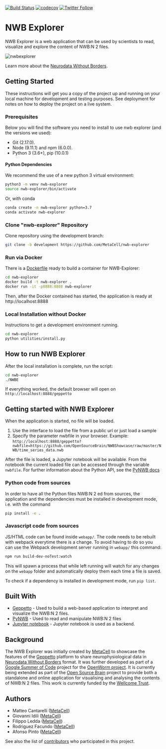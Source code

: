 [![Build Status](https://travis-ci.org/MetaCell/nwb-explorer.svg?branch=master)](https://travis-ci.org/MetaCell/nwb-explorer)
[![codecov](https://codecov.io/gh/MetaCell/nwb-explorer/branch/master/graph/badge.svg)](https://codecov.io/gh/MetaCell/nwb-explorer)
[![Twitter Follow](https://img.shields.io/twitter/follow/metacell.svg?label=follow&style=social)](https://twitter.com/metacell)

# NWB Explorer

NWB Explorer is a web application that can be used by scientists to read, visualize and explore
the content of NWB:N 2 files.

![nwbexplorer](https://user-images.githubusercontent.com/39889/67516734-24c1e380-f66f-11e9-9fba-5151118f5e4d.gif)

Learn more about the [Neurodata Without Borders](https://www.nwb.org/).

## Getting Started

These instructions will get you a copy of the project up and running on your local machine for development and testing purposes. See deployment for notes on how to deploy the project on a live system. 

### Prerequisites

Below you will find the software you need to install to use nwb explorer (and the versions we used):

* Git (2.17.0).
* Node (9.11.1) and npm (6.0.0).
* Python 3 (3.6+), pip (10.0.1)

#### Python Dependencies

We recommend the use of a new python 3 virtual environment:

```bash
python3 -m venv nwb-explorer
source nwb-explorer/bin/activate
```

Or, with conda

```bash
conda create -n nwb-explorer python=3.7
conda activate nwb-explorer
```

### Clone "nwb-explorer" Repository

Clone repository using the development branch:

```bash
git clone -b development https://github.com/MetaCell/nwb-explorer
```

### Run via Docker

There is a [Dockerfile](./Dockerfile) ready to build a container for NWB-Explorer:

```bash
cd nwb-explorer
docker build -t nwb-explorer .
docker run -it -p8888:8888 nwb-explorer
```
Then, after the Docker contained has started, the application is ready at http://localhost:8888

### Local Installation without Docker

Instructions to get a development environment running.

```bash
cd nwb-explorer
python utilities/install.py
```

## How to run NWB Explorer

After the local installation is complete, run the script:

```bash
cd nwb-explorer
./NWBE
```

If everything worked, the default browser will open on `http://localhost:8888/geppetto`

## Getting started with NWB Explorer

When the application is started, no file will be loaded.

1. Use the interface to load the file from a public url or just load a sample
1. Specify the parameter nwbfile in your browser. Example: `http://localhost:8888/geppetto?nwbfile=https://github.com/OpenSourceBrain/NWBShowcase/raw/master/NWB/time_series_data.nwb`

After the file is loaded, a Jupyter notebook will be available.
From the notebook the current loaded file can be accessed through the variable `nwbfile`.
For further information about the Python API, see the [PyNWB docs](https://pynwb.readthedocs.io/en/stable/)

### Python code from sources

In order to have all the Python files NWB:N 2 ed from sources, the application and the dependencies must be installed in development mode, i.e. with the command

```bash
pip install -e .
```

### Javascript code from sources

JS/HTML code can be found inside `webapp/`. The code needs to be rebuilt with webpack everytime there is a change. To avoid having to do so you can use the Webpack development server running in `webapp/` this command:

```bash
npm run build-dev-noTest:watch
```

This will spawn a process that while left running will watch for any changes on the `webapp` folder and automatically deploy them each time a file is saved.

To check if a dependency is installed in development mode, run `pip list`.

## Built With

* [Geppetto](http://www.geppetto.org/) - Used to build a web-based application to interpret and visualize the NWB:N 2 files.
* [PyNWB](https://github.com/NeurodataWithoutBorders/pynwb) - Used to read and manipulate NWB:N 2 files
* [Jupyter notebook](https://jupyter.org/) - Jupyter notebook is used as a backend.


## Background

The NWB Explorer was initially created by [MetaCell](http://metacell.us) to showcase the features of the [Geppetto](http://www.geppetto.org/) platform to share
neurophysiological data in [Neurodata Without Borders](https://www.nwb.org/) format. It was further developed as part of a
[Google Summer of Code](https://summerofcode.withgoogle.com/) project for the [OpenWorm project](http://openworm.org/). It is currently being extended as part of the [Open Source Brain](http://www.opensourcebrain.org/)
project to provide both a standalone and online application for visualising and analysing the contents of NWB:N 2 files.
This work is currently funded by the [Wellcome Trust](https://wellcome.ac.uk/).

## Authors

* Matteo Cantarelli ([MetaCell](http://metacell.us))
* Giovanni Idili ([MetaCell](http://metacell.us))
* Filippo Ledda ([MetaCell](http://metacell.us))
* Rodriguez Facundo ([MetaCell](http://metacell.us))
* Afonso Pinto ([MetaCell](http://metacell.us))


See also the list of [contributors](https://github.com/Metacell/nwb-explorer/contributors) who participated in this project.

